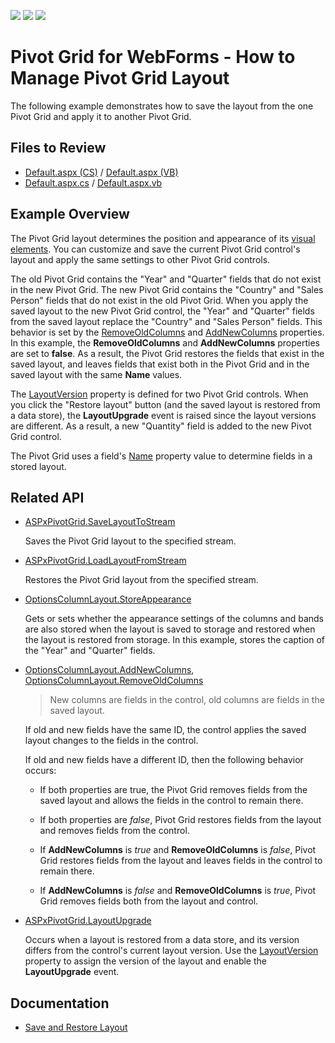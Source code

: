 <!-- default badges list -->
![](https://img.shields.io/endpoint?url=https://codecentral.devexpress.com/api/v1/VersionRange/234111505/21.2.3%2B)
[![](https://img.shields.io/badge/Open_in_DevExpress_Support_Center-FF7200?style=flat-square&logo=DevExpress&logoColor=white)](https://supportcenter.devexpress.com/ticket/details/T853278)
[![](https://img.shields.io/badge/📖_How_to_use_DevExpress_Examples-e9f6fc?style=flat-square)](https://docs.devexpress.com/GeneralInformation/403183)
<!-- default badges end -->

# Pivot Grid for WebForms - How to Manage Pivot Grid Layout

The following example demonstrates how to save the layout from the one Pivot Grid and apply it to another Pivot Grid.

## Files to Review

* [Default.aspx (CS)](/CS/ASPxPivotGridLayoutUpgradeEvent/Default.aspx) / [Default.aspx (VB)](/VB/ASPxPivotGridLayoutUpgradeEvent/Default.aspx)
* [Default.aspx.cs](/CS/ASPxPivotGridLayoutUpgradeEvent/Default.aspx.cs) / [Default.aspx.vb](/VB/ASPxPivotGridLayoutUpgradeEvent/Default.aspx.vb)

## Example Overview

The Pivot Grid layout determines the position and appearance of its [visual elements](https://docs.devexpress.com/AspNet/3585/aspnet-webforms-controls/pivot-grid/ui-elements). You can customize and save the current Pivot Grid control's layout and apply the same settings to other Pivot Grid controls.

The old Pivot Grid contains the "Year" and "Quarter" fields that do not exist in the new Pivot Grid. The new Pivot Grid contains the "Country" and "Sales Person" fields that do not exist in the old Pivot Grid. When you apply the saved layout to the new Pivot Grid control, the "Year" and "Quarter" fields from the saved layout replace the "Country" and "Sales Person" fields. This behavior is set by the [RemoveOldColumns](https://docs.devexpress.com/CoreLibraries/DevExpress.Utils.OptionsColumnLayout.RemoveOldColumns) and [AddNewColumns](https://docs.devexpress.com/CoreLibraries/DevExpress.Utils.OptionsColumnLayout.AddNewColumns) properties. In this example, the **RemoveOldColumns** and **AddNewColumns** properties are set to **false**. As a result, the Pivot Grid restores the fields that exist in the saved layout, and leaves fields that exist both in the Pivot Grid and in the saved layout with the same **Name** values. 

The [LayoutVersion](https://docs.devexpress.com/CoreLibraries/DevExpress.Utils.OptionsLayoutBase.LayoutVersion) property is defined for two Pivot Grid controls. When you click the "Restore layout" button (and the saved layout is restored from a data store), the **LayoutUpgrade** event is raised since the layout versions are different. As a result, a new "Quantity" field is added to the new Pivot Grid control.

The Pivot Grid uses a field's [Name](https://docs.devexpress.com/CoreLibraries/DevExpress.XtraPivotGrid.PivotGridFieldBase.Name) property value to determine fields in a stored layout.

## Related API

* [ASPxPivotGrid.SaveLayoutToStream](https://docs.devexpress.com/AspNet/DevExpress.Web.ASPxPivotGrid.ASPxPivotGrid.SaveLayoutToStream(System.IO.Stream))

    Saves the Pivot Grid layout to the specified stream.
    
* [ASPxPivotGrid.LoadLayoutFromStream](https://docs.devexpress.com/AspNet/DevExpress.Web.ASPxPivotGrid.ASPxPivotGrid.LoadLayoutFromStream(System.IO.Stream))

    Restores the Pivot Grid layout from the specified stream.

* [OptionsColumnLayout.StoreAppearance](https://docs.devexpress.com/CoreLibraries/DevExpress.Utils.OptionsColumnLayout.StoreAppearance)

    Gets or sets whether the appearance settings of the columns and bands are also stored when the layout is saved to storage and restored when the layout is restored from storage. In this example, stores the caption of the "Year" and "Quarter" fields.

* [OptionsColumnLayout.AddNewColumns](https://docs.devexpress.com/CoreLibraries/DevExpress.Utils.OptionsColumnLayout.AddNewColumns), [OptionsColumnLayout.RemoveOldColumns](https://docs.devexpress.com/CoreLibraries/DevExpress.Utils.OptionsColumnLayout.RemoveOldColumns)
    > New columns are fields in the control, old columns are fields in the saved layout.

    If old and new fields have the same ID, the control applies the saved layout changes to the fields in the control.
    
    If old and new fields have a different ID, then the following behavior occurs:

    - If both properties are true, the Pivot Grid removes fields from the saved layout and allows the fields in the control to remain there. 

    - If both properties are *false*, Pivot Grid restores fields from the layout and removes fields from the control.

    - If **AddNewColumns** is *true* and **RemoveOldColumns** is *false*, Pivot Grid restores fields from the layout and leaves fields in the control to remain there.

    - If **AddNewColumns** is *false* and **RemoveOldColumns** is *true*, Pivot Grid removes fields both from the layout and control. 

* [ASPxPivotGrid.LayoutUpgrade](https://docs.devexpress.com/AspNet/DevExpress.Web.ASPxPivotGrid.ASPxPivotGrid.LayoutUpgrade)

    Occurs when a layout is restored from a data store, and its version differs from the control's current layout version. Use the [LayoutVersion](https://docs.devexpress.com/CoreLibraries/DevExpress.Utils.OptionsLayoutBase.LayoutVersion) property to assign the version of the layout and enable the **LayoutUpgrade** event.

## Documentation

- [Save and Restore Layout](https://docs.devexpress.com/AspNet/7266/aspnet-webforms-controls/pivot-grid/layout/save-and-restore-layout)
